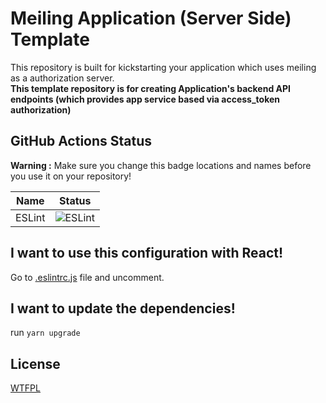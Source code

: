 # Meiling Application (Server Side) Template
This repository is built for kickstarting your application which uses meiling as a authorization server.  
**This template repository is for creating Application's backend API endpoints (which provides app service based via access_token authorization)**

## GitHub Actions Status
**Warning :** Make sure you change this badge locations and names before you use it on your repository!  

| Name                      | Status                                                                                                         |
|---------------------------|----------------------------------------------------------------------------------------------------------------|
| ESLint                    | ![ESLint](https://github.com/Stella-IT/Meiling-App-Node/workflows/ESLint/badge.svg)                            |

## I want to use this configuration with React! 
Go to [.eslintrc.js](.eslintrc.js) file and uncomment.  

## I want to update the dependencies!
run `yarn upgrade`

## License
[WTFPL](LICENSE)

